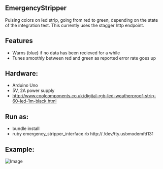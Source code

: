 ## EmergencyStripper

Pulsing colors on led strip, going from red to green, depending on the state of the integration test. This currently uses the stagger http endpoint.

## Features

- Warns (blue) if no data has been recieved for a while
- Tunes smoothly between red and green as reported error rate goes up

## Hardware:

- Arduino Uno
- 5V, 2A power supply
- http://www.coolcomponents.co.uk/digital-rgb-led-weatherproof-strip-60-led-1m-black.html

## Run as:

- bundle install
- ruby emergency_stripper_interface.rb http://<http endpoint> /dev/tty.usbmodemfd131

## Example:

![Image](https://raw.github.com/cultureulterior/EmergencyStripper/master/example.gif)
